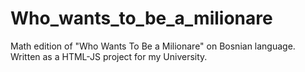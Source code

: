 # Who_wants_to_be_a_milionare
Math edition of "Who Wants To Be a Milionare" on Bosnian language.
Written as a HTML-JS project for my University.
